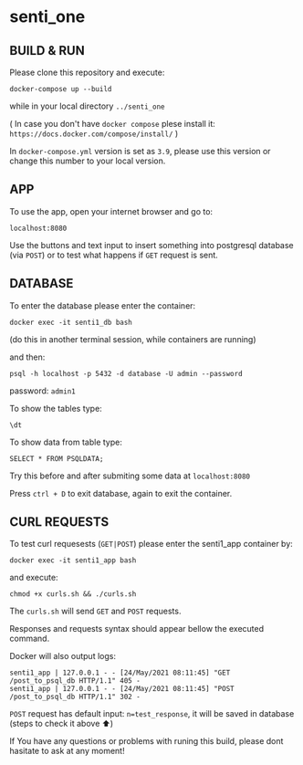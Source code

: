 # senti_one

## BUILD & RUN

Please clone this repository and execute:
```
docker-compose up --build
```
while in your local directory `../senti_one`


( In case you don't have `docker compose` plese install it:
```https://docs.docker.com/compose/install/``` )

In `docker-compose.yml` version is set as `3.9`, please use this version or change this number to your local version.

## APP

To use the app, open your internet browser and go to:
```
localhost:8080
```
Use the buttons and text input to insert something into postgresql database (via `POST`) or to test what happens if `GET` request is sent.

## DATABASE
To enter the database please enter the container:
```
docker exec -it senti1_db bash
```
(do this in another terminal session, while containers are running)

and then:
```
psql -h localhost -p 5432 -d database -U admin --password
```
password: `admin1`

To show the tables type:
```
\dt
```
To show data from table type:
```
SELECT * FROM PSQLDATA;
```
Try this before and after submiting some data at `localhost:8080`

Press `ctrl + D` to exit database, again to exit the container.
## CURL REQUESTS
To test curl requesests (`GET|POST`) please enter the senti1_app container by:
```
docker exec -it senti1_app bash
```
and execute:
```
chmod +x curls.sh && ./curls.sh
```
The `curls.sh` will send `GET` and `POST` requests. 

Responses and requests syntax should appear bellow the executed command.

Docker will also output logs:
```
senti1_app | 127.0.0.1 - - [24/May/2021 08:11:45] "GET /post_to_psql_db HTTP/1.1" 405 -
senti1_app | 127.0.0.1 - - [24/May/2021 08:11:45] "POST /post_to_psql_db HTTP/1.1" 302 -
```
`POST` request has default input: `n=test_response`, it will be saved in database (steps to check it above ⬆️)



If You have any questions or problems with runing this build, please dont hasitate to ask at any moment!

